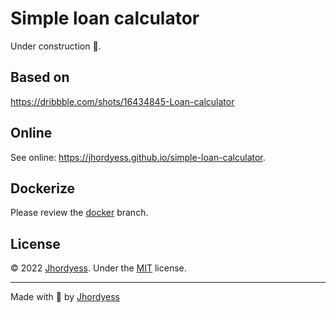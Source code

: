 # Simple loan calculator

Under construction 👷.

## Based on

<https://dribbble.com/shots/16434845-Loan-calculator>

## Online

See online: <https://jhordyess.github.io/simple-loan-calculator>.

## Dockerize

Please review the [docker](https://github.com/jhordyess/simple-loan-calculator/tree/docker) branch.

## License

© 2022 [Jhordyess](https://github.com/jhordyess). Under the [MIT](https://choosealicense.com/licenses/mit/) license.

---

Made with 💪 by [Jhordyess](https://www.jhordyess.com/)
